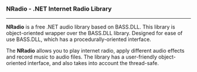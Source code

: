 ### NRadio - .NET Internet Radio Library

------

**NRadio** is a free .NET audio library based on BASS.DLL. This library is object-oriented wrapper over the BASS.DLL library. Designed for ease of use BASS.DLL, which has a procedurally-oriented interface.

The **NRadio** allows you to play internet radio, apply different audio effects and record music to audio files. The library has a user-friendly object-oriented interface, and also takes into account the thread-safe.

